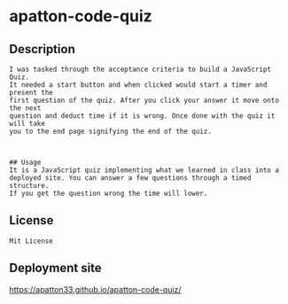 # apatton-code-quiz

## Description
    I was tasked through the acceptance criteria to build a JavaScript Quiz.
    It needed a start button and when clicked would start a timer and present the 
    first question of the quiz. After you click your answer it move onto the next 
    question and deduct time if it is wrong. Once done with the quiz it will take 
    you to the end page signifying the end of the quiz.



    ## Usage
    It is a JavaScript quiz implementing what we learned in class into a
    deployed site. You can answer a few questions through a timed structure.
    If you get the question wrong the time will lower.

## License 
    Mit License

## Deployment site

https://apatton33.github.io/apatton-code-quiz/


